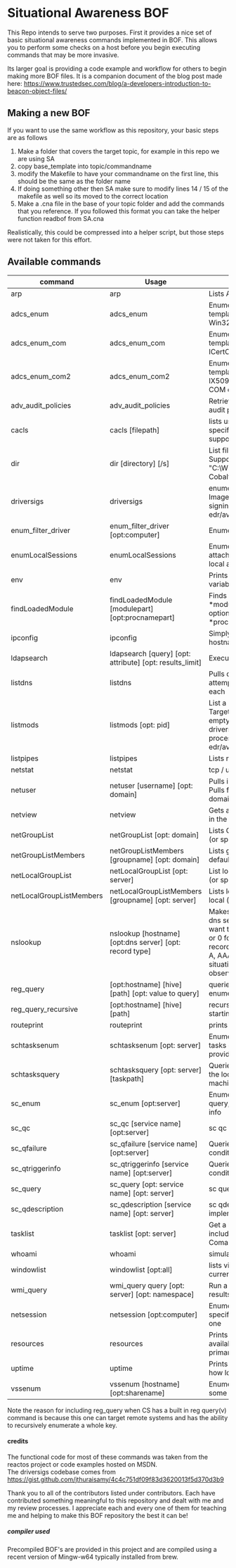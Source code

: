 # Situational Awareness BOF
This Repo intends to serve two purposes.  First it provides a nice set of basic situational awareness commands implemented in BOF.  This allows you to perform some checks on a host before you begin executing commands that may be more invasive.

Its larger goal is providing a code example and workflow for others to begin making more BOF files.  It is a companion document of the blog post made here: https://www.trustedsec.com/blog/a-developers-introduction-to-beacon-object-files/

## Making a new BOF
If you want to use the same workflow as this repository, your basic steps are as follows
1. Make a folder that covers the target topic, for example in this repo we are using SA
2. copy base_template into topic/commandname
3. modify the Makefile to have your commandname on the first line, this should be the same as the folder name
4. If doing something other then SA make sure to modify lines 14 / 15 of the makefile as well so its moved to the correct location
5. Make a .cna file in the base of your topic folder and add the commands that you reference.  If you followed this format you can take the helper function readbof from SA.cna

Realistically, this could be compressed into a helper script, but those steps were not taken for this effort.

## Available commands
|command|Usage|notes|
|-------|-----|-----|
|arp|arp| Lists ARP table|
|adcs_enum | adcs_enum | Enumerates CAs and templates in the AD using Win32 functions |
|adcs_enum_com | adcs_enum_com | Enumerates CAs and templates in the AD using ICertConfig COM object |
|adcs_enum_com2 | adcs_enum_com2 | Enumerates CAs and templates in the AD using IX509PolicyServerListManager COM object |
|adv_audit_policies | adv_audit_policies | Retrieves advanced security audit policies |
|cacls|cacls [filepath]|lists user permissions for the specified file, wildcards supported|
|dir|dir [directory] [/s]|List files in a directory. Supports wildcards (e.g. "C:\Windows\S*") the CobaltStrike `ls` command|
|driversigs|driversigs| enumerate installed services Imagepaths to check the signing cert against known edr/av vendors|
|enum_filter_driver|enum_filter_driver [opt:computer] | Enumerates all the filter drivers|
|enumLocalSessions|enumLocalSessions| Enumerate the currently attached user sessions both local and over rdp|
|env|env| Prints process environment variables|
|findLoadedModule|findLoadedModule [modulepart] [opt:procnamepart]| Finds what processes \*modulepart\* is loaded into, optionally searching just \*procnamepart\*|
|ipconfig|ipconfig| Simply gets ipv4 addresses, hostname and dns server|
|ldapsearch|ldapsearch [query] [opt: attribute] [opt: results_limit] | Executes LDAP searches |
|listdns|listdns| Pulls dns cache entries, attempts to query and resolve each|
|listmods|listmods [opt: pid]| List a process modules (DLL). Target current process if pid is empty. Complement to driversigs to determine if our process was injected by edr/av.|
|listpipes|listpipes| Lists named pipes|
|netstat|netstat| tcp / udp ipv4 netstat listing|
|netuser|netuser [username] [opt: domain]| Pulls info about specific user.  Pulls from domain if a domainname is specified|
|netview|netview| Gets a list of reachable servers in the current domain|
|netGroupList|netGroupList [opt: domain]|Lists Groups from the default (or specified) domain|
|netGroupListMembers|netGroupListMembers [groupname] [opt: domain]| Lists group members from the default (or specified) domain|
|netLocalGroupList|netLocalGroupList [opt: server]|List local groups from the local (or specified) computer|
|netLocalGroupListMembers|netLocalGroupListMembers [groupname] [opt: server]| Lists local groups from the local (or specified) computer|
|nslookup|nslookup [hostname] [opt:dns server] [opt: record type]| Makes a dns query.<br/>  dns server is the server you want to query (do not specify or 0 for default) <br/>record type is something like A, AAAA, or ANY.  Some situations are limited due to observed crashes.|
|reg_query|[opt:hostname] [hive] [path] [opt: value to query]|queries a registry value or enumerates a single key|
|reg_query_recursive|[opt:hostname] [hive] [path]| recursively enumerates a key starting at path|
|routeprint|routeprint| prints ipv4 configured routes|
|schtasksenum|schtasksenum [opt: server]| Enumerates all scheduled tasks on the local or if provided remote machine|
|schtasksquery|schtasksquery [opt: server] [taskpath]| Queries the given task from the local or if provided remote machine|
|sc_enum| sc_enum [opt:server] | Enumerates all services for qc, query, qfailure, and qtriggers info |
|sc_qc|sc_qc [service name] [opt:server]| sc qc impelmentation in bof|
|sc_qfailure|sc_qfailure [service name] [opt:server] | Queries a service for failure conditions |
|sc_qtriggerinfo|sc_qtriggerinfo [service name] [opt:server] | Queries a service for trigger conditions |
|sc_query|sc_query [opt: service name] [opt: server]| sc query implementation in bof|
|sc_qdescription|sc_qdescription [service name] [opt: server] | sc qdescription implementation in bof|
|tasklist|tasklist [opt: server]| Get a list of running processes including PID, PPID and ComandLine (uses wmi)|
|whoami|whoami| simulates whoami /all|
|windowlist|windowlist [opt:all]| lists visible windows in the current users session|
|wmi_query|wmi_query query [opt: server] [opt: namespace]| Run a wmi query and display results in CSV format|
|netsession|netsession [opt:computer] | Enumerates all sessions on the specified computer or the local one|
|resources|resources| Prints memory usage and available disk space on the primary hard drive|
|uptime|uptime| Prints system boot time and how long it's been since then|
|vssenum|vssenum [hostname] [opt:sharename]| Enumerates shadow copies on some server 2012+ machines|

Note the reason for including reg_query when CS has a built in reg query(v) command is because this one can target remote systems and has the ability to recursively enumerate a whole key.


#### credits
The functional code for most of these commands was taken from the reactos project or code examples hosted on MSDN.  
The driversigs codebase comes from https://gist.github.com/jthuraisamy/4c4c751df09f83d3620013f5d370d3b9

Thank you to all of the contributors listed under contributors.  Each have contributed something meaningful to this repository and dealt with me and my review processes.  I appreciate each and every one of them for teaching me and helping to make this BOF repository the best it can be!

##### compiler used
Precompiled BOF's are provided in this project and are compiled using a recent version of Mingw-w64 typically installed from brew.


